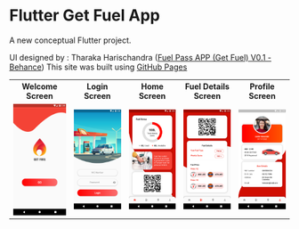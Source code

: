 # Flutter Get Fuel App

A new conceptual Flutter project.

UI designed by : Tharaka Harischandra ([Fuel Pass APP (Get Fuel) V0.1 - Behance](https://www.behance.net/gallery/148341631/Fuel-Pass-APP-%28Get-Fuel%29V01))
This site was built using [GitHub Pages](https://pages.github.com/)
<table>
  <tr>
    <th>Welcome Screen</th>
    <th>Login Screen </th>
    <th>Home Screen </th>
    <th>Fuel Details Screen </th>
    <th>Profile Screen </th>
  </tr>
  <tr>
    <td><img src="https://github.com/MSahirullah/Get-Fuel-App/blob/main/assets/screenshots/ss1.png" width=150 ></td>
    <td><img src="https://github.com/MSahirullah/Get-Fuel-App/blob/main/assets/screenshots/ss2.png" width=150></td>
    <td><img src="https://github.com/MSahirullah/Get-Fuel-App/blob/main/assets/screenshots/ss3.png" width=150></td>
    <td><img src="https://github.com/MSahirullah/Get-Fuel-App/blob/main/assets/screenshots/ss4.png" width=150></td>
    <td><img src="https://github.com/MSahirullah/Get-Fuel-App/blob/main/assets/screenshots/ss5.png" width=150></td>
  </tr>
 </table>
